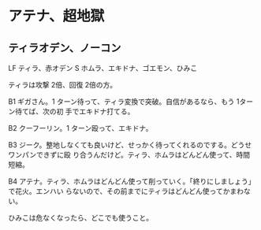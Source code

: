 # アテナ、超地獄 

## ティラオデン、ノーコン

LF ティラ、赤オデン
S  ホムラ、エキドナ、ゴエモン、ひみこ

ティラは攻撃 2倍、回復 2倍の方。

B1 ギガさん。1 ターン待って、ティラ変換で突破。自信があるなら、もう 1ターン待てば、次の初
手でエキドナ打てる。

B2 クーフーリン。1 ターン殴って、エキドナ。

B3 ジーク。整地しなくても良いけど、せっかく待ってくれるのでする。どうせワンパンできずに殴
り合うんだけど。ティラ、ホムラはどんどん使って、時間短縮。

B4 アテナ。ティラ、ホムラはどんどん使って削っていく。「終りにしましょう」で花火。エンハい
らないので、その前までにティラはどんどん使ってかまわない。

ひみこは危なくなったら、どこでも使うこと。


<!-- vim: set tw=90 filetype=markdown : -->

